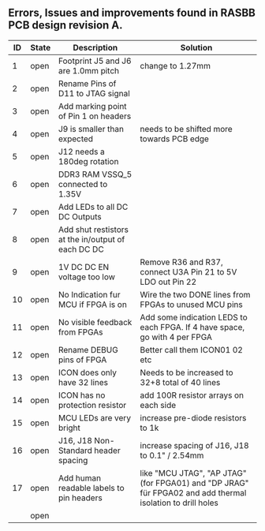 ## Errors, Issues and improvements found in RASBB PCB design revision A.

| ID 	| State 	| Description 	                      | Solution          |
|----	|-------	|-------------	                      |-------            |
| 1  	| open  	| Footprint J5 and J6 are 1.0mm pitch | change to 1.27mm  |
| 2  	| open   	| Rename Pins of D11 to JTAG signal   | |
| 3  	| open  	| Add marking point of Pin 1 on headers  | |
| 4  	| open  	| J9 is smaller than expected         | needs to be shifted more towards PCB edge |
| 5  	| open  	| J12 needs a 180deg rotation         | |
| 6  	| open  	| DDR3 RAM VSSQ_5 connected to 1.35V  | |
| 7  	| open  	| Add LEDs to all DC DC Outputs       | |
| 8  	| open  	| Add shut restistors at the in/output of each DC DC | |
| 9  	| open  	| 1V DC DC EN voltage too low         | Remove R36 and R37, connect U3A Pin 21 to 5V LDO out Pin 22 |
| 10 	| open    | No Indication fur MCU if FPGA is on | Wire the two DONE lines from FPGAs to unused MCU pins |
| 11 	| open    | No visible feedback from FPGAs | Add some indication LEDS to each FPGA. If 4 have space, go with 4 per FPGA |
| 12	| open    | Rename DEBUG pins of FPGA           | Better call them ICON01 02 etc |
| 13	| open    | ICON does only have 32 lines        | Needs to be increased to 32+8 total of 40 lines |
| 14 	| open    | ICON has no protection resistor     | add 100R resistor arrays on each side |
| 15	| open    | MCU LEDs are very bright  	        | increase pre-diode resistors to 1k |
| 16	| open    | J16, J18 Non-Standard header spacing | increase spacing of J16, J18 to 0.1" / 2.54mm |
| 17 	| open    | Add human readable labels to pin headers | like "MCU JTAG", "AP JTAG" (for FPGA01) and "DP JRAG" für FPGA02 and add thermal isolation to drill holes |
|   	| open    |             	                      | |
